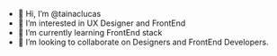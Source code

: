 - 👋 Hi, I’m @tainaclucas
- 👀 I’m interested in UX Designer and FrontEnd
- 🌱 I’m currently learning FrontEnd stack
- 💞️ I’m looking to collaborate on Designers and FrontEnd Developers.

<!---
tainaclucas/tainaclucas is a ✨ special ✨ repository because its `README.md` (this file) appears on your GitHub profile.
You can click the Preview link to take a look at your changes.
--->
